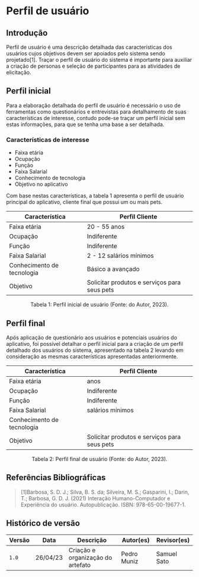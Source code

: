 # Perfil de usuário

## Introdução

Perfil de usuário é uma descrição detalhada das características dos usuários cujos objetivos devem ser apoiados pelo sistema sendo projetado[1]. Traçar o perfil de usuário do sistema é importante para auxiliar a criação de personas e seleção de participantes para as atividades de elicitação.

## Perfil inicial

Para a elaboração detalhada do perfil de usuário é necessário o uso de ferramentas como questionários e entrevistas para detalhamento de suas características de interesse, contudo pode-se traçar um perfil inicial sem estas informações, para que se tenha uma base a ser detalhada.

### Características de interesse

- Faixa etária
- Ocupação
- Função
- Faixa Salarial
- Conhecimento de tecnologia
- Objetivo no aplicativo

Com base nestas características, a tabela 1 apresenta o perfil de usuário principal do aplicativo, cliente final que possui um ou mais pets.

<center>

| Característica             | Perfil Cliente                               |
| -------------------------- | -------------------------------------------- |
| Faixa etária               | 20 - 55 anos                                 |
| Ocupação                   | Indiferente                                  |
| Função                     | Indiferente                                  |
| Faixa Salarial             | 2 - 12 salários mínimos                      |
| Conhecimento de tecnologia | Básico a avançado                            |
| Objetivo                   | Solicitar produtos e serviços para seus pets |

Tabela 1: Perfil inicial de usuário (Fonte: do Autor, 2023).

</center>

## Perfil final

Após aplicação de questionário aos usuários e potenciais usuários do aplicativo, foi possível detalhar o perfil inicial para a criação de um perfil detalhado dos usuários do sistema, apresentado na tabela 2 levando em consideração as mesmas características apresentadas anteriormente.

<center>

| Característica             | Perfil Cliente                               |
| -------------------------- | -------------------------------------------- |
| Faixa etária               | anos                                         |
| Ocupação                   | Indiferente                                  |
| Função                     | Indiferente                                  |
| Faixa Salarial             | salários mínimos                             |
| Conhecimento de tecnologia |                                              |
| Objetivo                   | Solicitar produtos e serviços para seus pets |

Tabela 2: Perfil final de usuário (Fonte: do Autor, 2023).

</center>

## Referências Bibliográficas

> [1]Barbosa, S. D. J.; Silva, B. S. da; Silveira, M. S.; Gasparini, I.; Darin, T.; Barbosa, G. D. J. (2021) Interação Humano-Computador e Experiência do usuário. Autopublicação. ISBN: 978-65-00-19677-1.

## Histórico de versão

| Versão | Data     | Descrição                         | Autor(es)   | Revisor(es) |
| ------ | -------- | --------------------------------- | ----------- | ----------- |
| `1.0`  | 26/04/23 | Criação e organização do artefato | Pedro Muniz | Samuel Sato |
